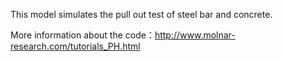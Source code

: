 This model simulates the pull out test of steel bar and concrete.

More information about the code：http://www.molnar-research.com/tutorials_PH.html
